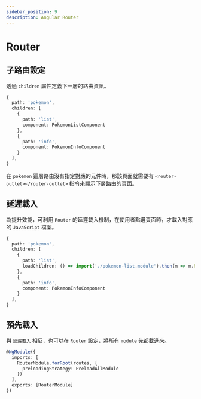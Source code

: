 ```yaml
---
sidebar_position: 9
description: Angular Router
---
```


# Router

## 子路由設定

透過 `children` 屬性定義下一層的路由資訊。

```TypeScript
{
  path: 'pokemon',
  children: [
    {
      path: 'list',
      component: PokemonListComponent
    },
    {
      path: 'info',
      component: PokemonInfoComponent
    }
  ],
}
```

在 `pokemon` 這層路由沒有指定對應的元件時，那該頁面就需要有 `<router-outlet></router-outlet>` 指令來顯示下層路由的頁面。

## 延遲載入

為提升效能，可利用 `Router` 的延遲載入機制，在使用者點選頁面時，才載入對應的 `JavaScript` 檔案。

```TypeScript
{
  path: 'pokemon',
  children: [
    {
      path: 'list',
      loadChildren: () => import('./pokemon-list.module').then(m => m.PokemonListModule)
    },
    {
      path: 'info',
      component: PokemonInfoComponent
    }
  ],
}
```

## 預先載入

與 `延遲載入` 相反，也可以在 `Router` 設定，將所有 `module` 先都載進來。

```TypeScript
@NgModule({
  imports: [
    RouterModule.forRoot(routes, {
      preloadingStrategy: PreloadAllModule
    })
  ],
  exports: [RouterModule]
})
```
